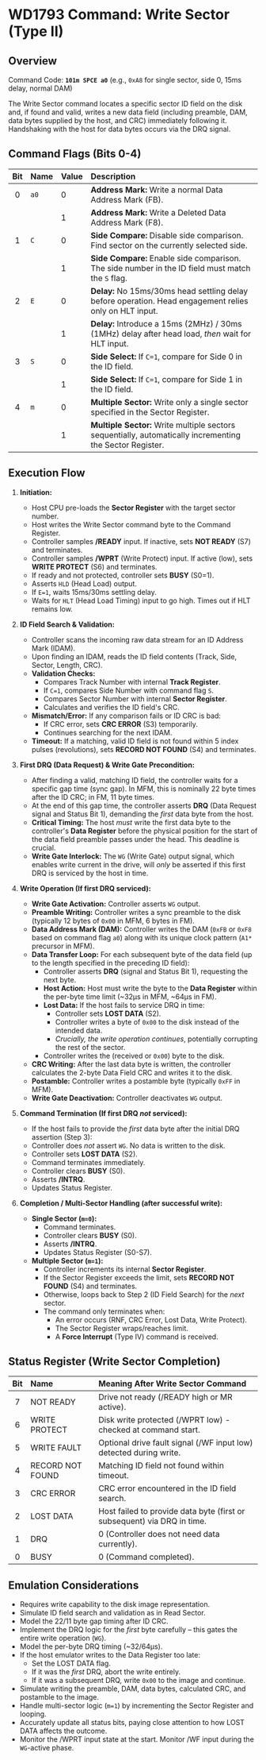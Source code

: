 # WD1793 Command: Write Sector (Type II)

## Overview

Command Code: **`101m SPCE a0`** (e.g., `0xA8` for single sector, side 0, 15ms delay, normal DAM)

The Write Sector command locates a specific sector ID field on the disk and, if found and valid, writes a new data field (including preamble, DAM, data bytes supplied by the host, and CRC) immediately following it. Handshaking with the host for data bytes occurs via the DRQ signal.

## Command Flags (Bits 0-4)

| Bit | Name | Value | Description                                                                                             |
| :-: | :--- | :---- | :------------------------------------------------------------------------------------------------------ |
| 0   | `a0` | 0     | **Address Mark:** Write a normal Data Address Mark (FB).                                                |
|     |      | 1     | **Address Mark:** Write a Deleted Data Address Mark (F8).                                               |
| 1   | `C`  | 0     | **Side Compare:** Disable side comparison. Find sector on the currently selected side.                   |
|     |      | 1     | **Side Compare:** Enable side comparison. The side number in the ID field must match the `S` flag.      |
| 2   | `E`  | 0     | **Delay:** No 15ms/30ms head settling delay before operation. Head engagement relies only on HLT input. |
|     |      | 1     | **Delay:** Introduce a 15ms (2MHz) / 30ms (1MHz) delay after head load, *then* wait for HLT input.      |
| 3   | `S`  | 0     | **Side Select:** If `C=1`, compare for Side 0 in the ID field.                                          |
|     |      | 1     | **Side Select:** If `C=1`, compare for Side 1 in the ID field.                                          |
| 4   | `m`  | 0     | **Multiple Sector:** Write only a single sector specified in the Sector Register.                       |
|     |      | 1     | **Multiple Sector:** Write multiple sectors sequentially, automatically incrementing the Sector Register. |

## Execution Flow

1.  **Initiation:**
    *   Host CPU pre-loads the **Sector Register** with the target sector number.
    *   Host writes the Write Sector command byte to the Command Register.
    *   Controller samples **/READY** input. If inactive, sets **NOT READY** (S7) and terminates.
    *   Controller samples **/WPRT** (Write Protect) input. If active (low), sets **WRITE PROTECT** (S6) and terminates.
    *   If ready and not protected, controller sets **BUSY** (S0=1).
    *   Asserts `HLD` (Head Load) output.
    *   If `E=1`, waits 15ms/30ms settling delay.
    *   Waits for `HLT` (Head Load Timing) input to go high. Times out if HLT remains low.

2.  **ID Field Search & Validation:**
    *   Controller scans the incoming raw data stream for an ID Address Mark (IDAM).
    *   Upon finding an IDAM, reads the ID field contents (Track, Side, Sector, Length, CRC).
    *   **Validation Checks:**
        *   Compares Track Number with internal **Track Register**.
        *   If `C=1`, compares Side Number with command flag `S`.
        *   Compares Sector Number with internal **Sector Register**.
        *   Calculates and verifies the ID field's CRC.
    *   **Mismatch/Error:** If any comparison fails or ID CRC is bad:
        *   If CRC error, sets **CRC ERROR** (S3) temporarily.
        *   Continues searching for the next IDAM.
    *   **Timeout:** If a matching, valid ID field is not found within 5 index pulses (revolutions), sets **RECORD NOT FOUND** (S4) and terminates.

3.  **First DRQ (Data Request) & Write Gate Precondition:**
    *   After finding a valid, matching ID field, the controller waits for a specific gap time (sync gap). In MFM, this is nominally 22 byte times after the ID CRC; in FM, 11 byte times.
    *   At the end of this gap time, the controller asserts **DRQ** (Data Request signal and Status Bit 1), demanding the *first* data byte from the host.
    *   **Critical Timing:** The host *must* write the first data byte to the controller's **Data Register** before the physical position for the start of the data field preamble passes under the head. This deadline is crucial.
    *   **Write Gate Interlock:** The `WG` (Write Gate) output signal, which enables write current in the drive, will *only* be asserted if this first DRQ is serviced by the host in time.

4.  **Write Operation (If first DRQ serviced):**
    *   **Write Gate Activation:** Controller asserts `WG` output.
    *   **Preamble Writing:** Controller writes a sync preamble to the disk (typically 12 bytes of `0x00` in MFM, 6 bytes in FM).
    *   **Data Address Mark (DAM):** Controller writes the DAM (`0xFB` or `0xF8` based on command flag `a0`) along with its unique clock pattern (`A1*` precursor in MFM).
    *   **Data Transfer Loop:** For each subsequent byte of the data field (up to the length specified in the preceding ID field):
        *   Controller asserts **DRQ** (signal and Status Bit 1), requesting the next byte.
        *   **Host Action:** Host must write the byte to the **Data Register** within the per-byte time limit (~32µs in MFM, ~64µs in FM).
        *   **Lost Data:** If the host fails to service DRQ in time:
            *   Controller sets **LOST DATA** (S2).
            *   Controller writes a byte of `0x00` to the disk instead of the intended data.
            *   *Crucially, the write operation continues*, potentially corrupting the rest of the sector.
        *   Controller writes the (received or `0x00`) byte to the disk.
    *   **CRC Writing:** After the last data byte is written, the controller calculates the 2-byte Data Field CRC and writes it to the disk.
    *   **Postamble:** Controller writes a postamble byte (typically `0xFF` in MFM).
    *   **Write Gate Deactivation:** Controller deactivates `WG` output.

5.  **Command Termination (If first DRQ *not* serviced):**
    *   If the host fails to provide the *first* data byte after the initial DRQ assertion (Step 3):
    *   Controller does *not* assert `WG`. No data is written to the disk.
    *   Controller sets **LOST DATA** (S2).
    *   Command terminates immediately.
    *   Controller clears **BUSY** (S0).
    *   Asserts **/INTRQ**.
    *   Updates Status Register.

6.  **Completion / Multi-Sector Handling (after successful write):**
    *   **Single Sector (`m=0`):**
        *   Command terminates.
        *   Controller clears **BUSY** (S0).
        *   Asserts **/INTRQ**.
        *   Updates Status Register (S0-S7).
    *   **Multiple Sector (`m=1`):**
        *   Controller increments its internal **Sector Register**.
        *   If the Sector Register exceeds the limit, sets **RECORD NOT FOUND** (S4) and terminates.
        *   Otherwise, loops back to Step 2 (ID Field Search) for the *next* sector.
        *   The command only terminates when:
            *   An error occurs (RNF, CRC Error, Lost Data, Write Protect).
            *   The Sector Register wraps/reaches limit.
            *   A **Force Interrupt** (Type IV) command is received.

## Status Register (Write Sector Completion)

| Bit | Name            | Meaning After Write Sector Command                                     |
| :-: | :-------------- | :--------------------------------------------------------------------- |
| 7   | NOT READY       | Drive not ready (/READY high or MR active).                            |
| 6   | WRITE PROTECT   | Disk write protected (/WPRT low) - checked at command start.          |
| 5   | WRITE FAULT     | Optional drive fault signal (/WF input low) detected during write.     |
| 4   | RECORD NOT FOUND| Matching ID field not found within timeout.                           |
| 3   | CRC ERROR       | CRC error encountered in the ID field search.                         |
| 2   | LOST DATA       | Host failed to provide data byte (first or subsequent) via DRQ in time. |
| 1   | DRQ             | 0 (Controller does not need data currently).                         |
| 0   | BUSY            | 0 (Command completed).                                                |

## Emulation Considerations

*   Requires write capability to the disk image representation.
*   Simulate ID field search and validation as in Read Sector.
*   Model the 22/11 byte gap timing after ID CRC.
*   Implement the DRQ logic for the *first* byte carefully – this gates the entire write operation (`WG`).
*   Model the per-byte DRQ timing (~32/64µs).
*   If the host emulator writes to the Data Register too late:
    *   Set the LOST DATA flag.
    *   If it was the *first* DRQ, abort the write entirely.
    *   If it was a subsequent DRQ, write `0x00` to the image and continue.
*   Simulate writing the preamble, DAM, data bytes, calculated CRC, and postamble to the image.
*   Handle multi-sector logic (`m=1`) by incrementing the Sector Register and looping.
*   Accurately update all status bits, paying close attention to how LOST DATA affects the outcome.
*   Monitor the /WPRT input state at the start. Monitor /WF input during the `WG`-active phase.